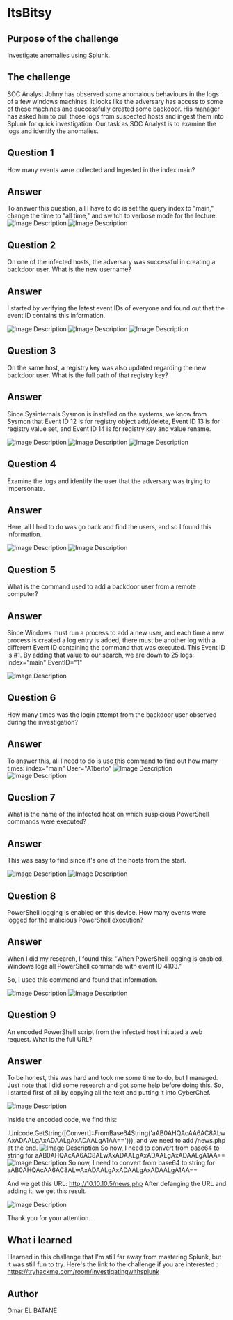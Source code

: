 # ItsBitsy

<h2> Purpose of the challenge </h2>

Investigate anomalies using Splunk.

<h2> The challenge </h2>

SOC Analyst Johny has observed some anomalous behaviours in the logs of a few windows machines. It looks like the adversary has access to some of these machines and successfully created some backdoor. His manager has asked him to pull those logs from suspected hosts and ingest them into Splunk for quick investigation. Our task as SOC Analyst is to examine the logs and identify the anomalies.




<h2> Question 1 </h2>

How many events were collected and Ingested in the index main?

<h2> Answer </h2>




To answer this question, all I have to do is set the query index to "main," change the time to "all time," and switch to verbose mode for the lecture.
![Image Description](/sk2.png)
![Image Description](/SK3.png)

<h2> Question 2 </h2>
On one of the infected hosts, the adversary was successful in creating a backdoor user. What is the new username?

<h2> Answer </h2>
I started by verifying the latest event IDs of everyone and found out that the event ID contains this information.

![Image Description](/sk4.png)
![Image Description](/sk5.png)
![Image Description](/sk6.png)


<h2> Question 3 </h2>
On the same host, a registry key was also updated regarding the new backdoor user. What is the full path of that registry key?
<h2> Answer </h2>
Since Sysinternals Sysmon is installed on the systems, we know from Sysmon that Event ID 12 is for registry object add/delete, Event ID 13 is for registry value set, and Event ID 14 is for registry key and value rename.

![Image Description](/sk7.png)
![Image Description](/sk8.png)
![Image Description](/sk9.png)


<h2> Question 4 </h2>
Examine the logs and identify the user that the adversary was trying to impersonate.

<h2> Answer </h2>
Here, all I had to do was go back and find the users, and so I found this information.

![Image Description](/sk10.png)
![Image Description](/sK11.png)

<h2> Question 5 </h2>

What is the command used to add a backdoor user from a remote computer?

<h2> Answer </h2>

Since Windows must run a process to add a new user, and each time a new process is created a log entry is added, there must be another log with a different Event ID containing the command that was executed. This Event ID is #1. By adding that value to our search, we are down to 25 logs: index="main" EventID="1"

![Image Description](/sk12.png)

<h2> Question 6 </h2>

How many times was the login attempt from the backdoor user observed during the investigation?

<h2> Answer </h2>


To answer this, all I need to do is use this command to find out how many times:
index="main" User="A1berto"
![Image Description](/sk13.png)
![Image Description](/sk14.png)

<h2> Question 7 </h2>

What is the name of the infected host on which suspicious PowerShell commands were executed?
<h2> Answer </h2>
This was easy to find since it's one of the hosts from the start.

![Image Description](/sk15.png)
![Image Description](/sk16.png)

<h2> Question 8 </h2>

PowerShell logging is enabled on this device. How many events were logged for the malicious PowerShell execution?

<h2> Answer </h2>

When I did my research, I found this:
"When PowerShell logging is enabled, Windows logs all PowerShell commands with event ID 4103."

So, I used this command and found that information.

![Image Description](/sk17.png)
![Image Description](/sk18.png)

<h2> Question 9 </h2>

An encoded PowerShell script from the infected host initiated a web request. What is the full URL?

<h2> Answer </h2>


To be honest, this was hard and took me some time to do, but I managed. Just note that I did some research and got some help before doing this.
So, I started first of all by copying all the text and putting it into CyberChef.

![Image Description](/sk19.png)

Inside the encoded code, we find this:

:Unicode.GetString([Convert]::FromBase64String('aAB0AHQAcAA6AC8ALwAxADAALgAxADAALgAxADAALgA1AA=='))), and we need to add /news.php at the end.
![Image Description](/sk20.png)
So now, I need to convert from base64 to string for aAB0AHQAcAA6AC8ALwAxADAALgAxADAALgAxADAALgA1AA==
![Image Description](/sk21.png)
So now, I need to convert from base64 to string for aAB0AHQAcAA6AC8ALwAxADAALgAxADAALgAxADAALgA1AA==

And we get this URL: http://10.10.10.5/news.php
After defanging the URL and adding it, we get this result.

![Image Description](/sk22.png)


Thank you for your attention.


<h2> What i learned  </h2>


I learned in this challenge that I'm still far away from mastering Splunk, but it was still fun to try.
Here's the link to the challenge if you are interested : https://tryhackme.com/room/investigatingwithsplunk



<h2> Author  </h2>

Omar EL BATANE



